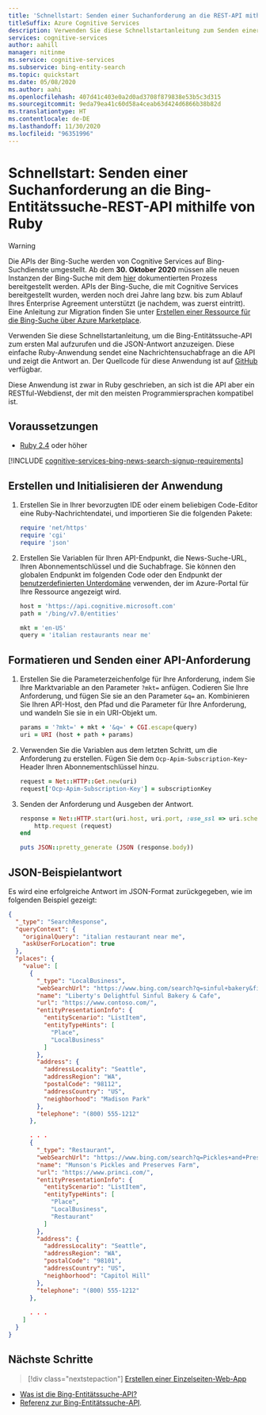 ```yaml
---
title: 'Schnellstart: Senden einer Suchanforderung an die REST-API mithilfe von Ruby – Bing-Entitätssuche'
titleSuffix: Azure Cognitive Services
description: Verwenden Sie diese Schnellstartanleitung zum Senden einer Anforderung an die Bing-Entitätssuche-REST-API mit Ruby und Erhalten einer JSON-Antwort.
services: cognitive-services
author: aahill
manager: nitinme
ms.service: cognitive-services
ms.subservice: bing-entity-search
ms.topic: quickstart
ms.date: 05/08/2020
ms.author: aahi
ms.openlocfilehash: 407d41c403e0a2d0ad3708f879838e53b5c3d315
ms.sourcegitcommit: 9eda79ea41c60d58a4ceab63d424d6866b38b82d
ms.translationtype: HT
ms.contentlocale: de-DE
ms.lasthandoff: 11/30/2020
ms.locfileid: "96351996"
---
```

# <a name="quickstart-send-a-search-request-to-the-bing-entity-search-rest-api-using-ruby"></a>Schnellstart: Senden einer Suchanforderung an die Bing-Entitätssuche-REST-API mithilfe von Ruby

> [!WARNING]
> Die APIs der Bing-Suche werden von Cognitive Services auf Bing-Suchdienste umgestellt. Ab dem **30. Oktober 2020** müssen alle neuen Instanzen der Bing-Suche mit dem [hier](/bing/search-apis/bing-web-search/create-bing-search-service-resource) dokumentierten Prozess bereitgestellt werden.
> APIs der Bing-Suche, die mit Cognitive Services bereitgestellt wurden, werden noch drei Jahre lang bzw. bis zum Ablauf Ihres Enterprise Agreement unterstützt (je nachdem, was zuerst eintritt).
> Eine Anleitung zur Migration finden Sie unter [Erstellen einer Ressource für die Bing-Suche über Azure Marketplace](/bing/search-apis/bing-web-search/create-bing-search-service-resource).

Verwenden Sie diese Schnellstartanleitung, um die Bing-Entitätssuche-API zum ersten Mal aufzurufen und die JSON-Antwort anzuzeigen. Diese einfache Ruby-Anwendung sendet eine Nachrichtensuchabfrage an die API und zeigt die Antwort an. Der Quellcode für diese Anwendung ist auf [GitHub](https://github.com/Azure-Samples/cognitive-services-REST-api-samples/blob/master/ruby/Search/BingEntitySearchv7.rb) verfügbar.

Diese Anwendung ist zwar in Ruby geschrieben, an sich ist die API aber ein RESTful-Webdienst, der mit den meisten Programmiersprachen kompatibel ist.

## <a name="prerequisites"></a>Voraussetzungen

* [Ruby 2.4](https://www.ruby-lang.org/en/downloads/) oder höher

[!INCLUDE [cognitive-services-bing-news-search-signup-requirements](../../../../includes/cognitive-services-bing-entity-search-signup-requirements.md)]

## <a name="create-and-initialize-the-application"></a>Erstellen und Initialisieren der Anwendung

1. Erstellen Sie in Ihrer bevorzugten IDE oder einem beliebigen Code-Editor eine Ruby-Nachrichtendatei, und importieren Sie die folgenden Pakete:

    ```ruby
    require 'net/https'
    require 'cgi'
    require 'json'
    ```

2. Erstellen Sie Variablen für Ihren API-Endpunkt, die News-Suche-URL, Ihren Abonnementschlüssel und die Suchabfrage. Sie können den globalen Endpunkt im folgenden Code oder den Endpunkt der [benutzerdefinierten Unterdomäne](../../../cognitive-services/cognitive-services-custom-subdomains.md) verwenden, der im Azure-Portal für Ihre Ressource angezeigt wird.
    
    ```ruby
    host = 'https://api.cognitive.microsoft.com'
    path = '/bing/v7.0/entities'
    
    mkt = 'en-US'
    query = 'italian restaurants near me'
    ```

## <a name="format-and-make-an-api-request"></a>Formatieren und Senden einer API-Anforderung

1. Erstellen Sie die Parameterzeichenfolge für Ihre Anforderung, indem Sie Ihre Marktvariable an den Parameter `?mkt=` anfügen. Codieren Sie Ihre Anforderung, und fügen Sie sie an den Parameter `&q=` an. Kombinieren Sie Ihren API-Host, den Pfad und die Parameter für Ihre Anforderung, und wandeln Sie sie in ein URI-Objekt um.

    ```ruby
    params = '?mkt=' + mkt + '&q=' + CGI.escape(query)
    uri = URI (host + path + params)
    ```

2. Verwenden Sie die Variablen aus dem letzten Schritt, um die Anforderung zu erstellen. Fügen Sie dem `Ocp-Apim-Subscription-Key`-Header Ihren Abonnementschlüssel hinzu.

    ```ruby
    request = Net::HTTP::Get.new(uri)
    request['Ocp-Apim-Subscription-Key'] = subscriptionKey
    ```

3. Senden der Anforderung und Ausgeben der Antwort.

    ```ruby
    response = Net::HTTP.start(uri.host, uri.port, :use_ssl => uri.scheme == 'https') do |http|
        http.request (request)
    end

    puts JSON::pretty_generate (JSON (response.body))
    ```

## <a name="example-json-response"></a>JSON-Beispielantwort

Es wird eine erfolgreiche Antwort im JSON-Format zurückgegeben, wie im folgenden Beispiel gezeigt: 

```json
{
  "_type": "SearchResponse",
  "queryContext": {
    "originalQuery": "italian restaurant near me",
    "askUserForLocation": true
  },
  "places": {
    "value": [
      {
        "_type": "LocalBusiness",
        "webSearchUrl": "https://www.bing.com/search?q=sinful+bakery&filters=local...",
        "name": "Liberty's Delightful Sinful Bakery & Cafe",
        "url": "https://www.contoso.com/",
        "entityPresentationInfo": {
          "entityScenario": "ListItem",
          "entityTypeHints": [
            "Place",
            "LocalBusiness"
          ]
        },
        "address": {
          "addressLocality": "Seattle",
          "addressRegion": "WA",
          "postalCode": "98112",
          "addressCountry": "US",
          "neighborhood": "Madison Park"
        },
        "telephone": "(800) 555-1212"
      },

      . . .
      {
        "_type": "Restaurant",
        "webSearchUrl": "https://www.bing.com/search?q=Pickles+and+Preserves...",
        "name": "Munson's Pickles and Preserves Farm",
        "url": "https://www.princi.com/",
        "entityPresentationInfo": {
          "entityScenario": "ListItem",
          "entityTypeHints": [
            "Place",
            "LocalBusiness",
            "Restaurant"
          ]
        },
        "address": {
          "addressLocality": "Seattle",
          "addressRegion": "WA",
          "postalCode": "98101",
          "addressCountry": "US",
          "neighborhood": "Capitol Hill"
        },
        "telephone": "(800) 555-1212"
      },
      
      . . .
    ]
  }
}
```

## <a name="next-steps"></a>Nächste Schritte

> [!div class="nextstepaction"]
> [Erstellen einer Einzelseiten-Web-App](../tutorial-bing-entities-search-single-page-app.md)

* [Was ist die Bing-Entitätssuche-API?](../overview.md)
* [Referenz zur Bing-Entitätssuche-API](/rest/api/cognitiveservices-bingsearch/bing-entities-api-v7-reference).